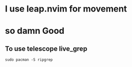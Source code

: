 # I use leap.nvim for movement 
# __so damn Good__

## To use telescope live_grep 
```
sudo pacman -S ripgrep
```
